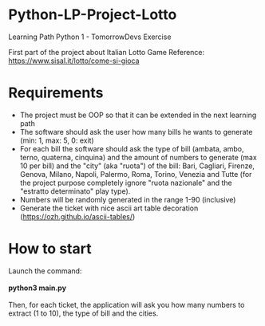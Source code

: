 # Python-LP-Project-Lotto

Learning Path Python 1 - TomorrowDevs Exercise

First part of the project about Italian Lotto Game
Reference: https://www.sisal.it/lotto/come-si-gioca

# Requirements 

- The project must be OOP so that it can be extended in the next learning path
- The software should ask the user how many bills he wants to generate (min: 1, max: 5, 0: exit)
- For each bill the software should ask the type of bill (ambata, ambo, terno, quaterna, cinquina) and the amount of numbers to generate (max 10 per bill)
and the "city" (aka "ruota") of the bill: Bari, Cagliari, Firenze, Genova, Milano, Napoli, Palermo, Roma, Torino, Venezia and Tutte (for the project purpose completely ignore "ruota nazionale" and the "estratto determinato" play type).
- Numbers will be randomly generated in the range 1-90 (inclusive)
- Generate the ticket with nice ascii art table decoration (https://ozh.github.io/ascii-tables/)

# How to start 

Launch the command:<br/><br/>
<strong>python3 main.py</strong><br/><br/>
Then, for each ticket, the application will ask you how many numbers to extract (1 to 10), the type of bill and the cities.